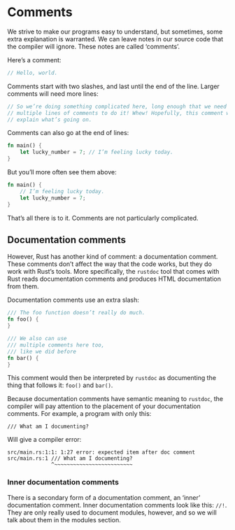 # Comments

We strive to make our programs easy to understand, but sometimes, some extra
explanation is warranted. We can leave notes in our source code that the
compiler will ignore. These notes are called ‘comments’.

Here’s a comment:

```rust
// Hello, world.
```

Comments start with two slashes, and last until the end of the line. Larger
comments will need more lines:

```rust
// So we’re doing something complicated here, long enough that we need
// multiple lines of comments to do it! Whew! Hopefully, this comment will
// explain what’s going on.
```

Comments can also go at the end of lines:

```rust
fn main() {
    let lucky_number = 7; // I’m feeling lucky today.
}
```

But you’ll more often see them above:

```rust
fn main() {
    // I’m feeling lucky today.
    let lucky_number = 7;
}
```

That’s all there is to it. Comments are not particularly complicated.

## Documentation comments

However, Rust has another kind of comment: a documentation comment. These
comments don’t affect the way that the code works, but they do work with Rust’s
tools. More specifically, the `rustdoc` tool that comes with Rust reads
documentation comments and produces HTML documentation from them.

Documentation comments use an extra slash:

```rust
/// The foo function doesn’t really do much.
fn foo() {
}

/// We also can use
/// multiple comments here too,
/// like we did before
fn bar() {
}
```

This comment would then be interpreted by `rustdoc` as documenting the thing
that follows it: `foo()` and `bar()`.

Because documentation comments have semantic meaning to `rustdoc`, the compiler
will pay attention to the placement of your documentation comments. For
example, a program with only this:

```rust,ignore
/// What am I documenting?
```

Will give a compiler error:

```text
src/main.rs:1:1: 1:27 error: expected item after doc comment
src/main.rs:1 /// What am I documenting?
              ^~~~~~~~~~~~~~~~~~~~~~~~~~
```

### Inner documentation comments

There is a secondary form of a documentation comment, an ‘inner’ documentation
comment. Inner documentation comments look like this: `//!`. They are only
really used to document modules, however, and so we will talk about them in the
modules section.
